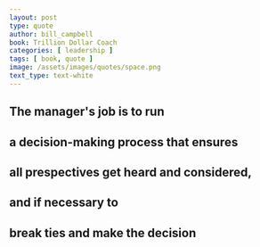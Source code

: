 ```yaml
---
layout: post
type: quote
author: bill_campbell
book: Trillion Dollar Coach
categories: [ leadership ]
tags: [ book, quote ]
image: /assets/images/quotes/space.png
text_type: text-white
---
```

## The manager's job is to run 
## a decision-making process that ensures 
## all prespectives get heard and considered,
## and if necessary to 
## break ties and make the decision
